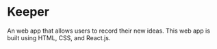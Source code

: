 # Keeper

An web app that allows users to record their new ideas. This web app is built using HTML, CSS, and React.js. 
